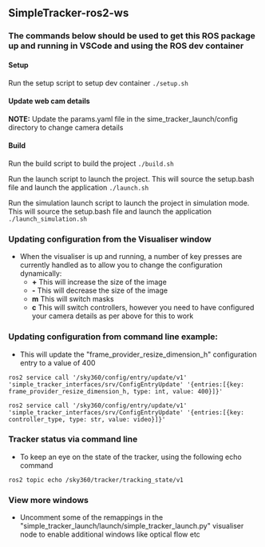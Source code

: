 ## SimpleTracker-ros2-ws

### The commands below should be used to get this ROS package up and running in VSCode and using the ROS dev container

#### Setup 
Run the setup script to setup dev container
`./setup.sh`

#### Update web cam details

**NOTE:** Update the params.yaml file in the sime_tracker_launch/config directory to change camera details

#### Build

Run the build script to build the project
`./build.sh`

Run the launch script to launch the project. This will source the setup.bash file and launch the application
`./launch.sh`

Run the simulation launch script to launch the project in simulation mode. This will source the setup.bash file and launch the application
`./launch_simulation.sh`

### Updating configuration from the Visualiser window

* When the visualiser is up and running, a number of key presses are currently handled as to allow you to change the configuration dynamically:
  * **+** This will increase the size of the image
  * **-** This will decrease the size of the image
  * **m** This will switch masks
  * **c** This will switch controllers, however you need to have configured your camera details as per above for this to work

### Updating configuration from command line example:

* This will update the "frame_provider_resize_dimension_h" configuration entry to a value of 400

`ros2 service call '/sky360/config/entry/update/v1' 'simple_tracker_interfaces/srv/ConfigEntryUpdate' '{entries:[{key: frame_provider_resize_dimension_h, type: int, value: 400}]}'`

`ros2 service call '/sky360/config/entry/update/v1' 'simple_tracker_interfaces/srv/ConfigEntryUpdate' '{entries:[{key: controller_type, type: str, value: video}]}'`

### Tracker status via command line

* To keep an eye on the state of the tracker, using the following echo command

`ros2 topic echo /sky360/tracker/tracking_state/v1`

### View more windows

* Uncomment some of the remappings in the "simple_tracker_launch/launch/simple_tracker_launch.py" visualiser node to enable additional windows like optical flow etc
